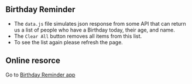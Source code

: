 ## Birthday Reminder
 * The `data.js` file simulates json response from some API that can return us a list of people who have a Birthday today, their age, and name.
 * The `Clear All` button removes all items from this list.
 * To see the list again please refresh the page.

 ## Online resorce
Go to [Birthday Reminder app](https://birthday-reminder-app-example-2022.netlify.app)
